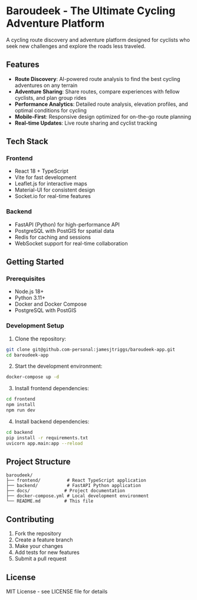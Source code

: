 # Baroudeek - The Ultimate Cycling Adventure Platform

A cycling route discovery and adventure platform designed for cyclists who seek new challenges and explore the roads less traveled.

## Features

- **Route Discovery**: AI-powered route analysis to find the best cycling adventures on any terrain
- **Adventure Sharing**: Share routes, compare experiences with fellow cyclists, and plan group rides
- **Performance Analytics**: Detailed route analysis, elevation profiles, and optimal conditions for cycling
- **Mobile-First**: Responsive design optimized for on-the-go route planning
- **Real-time Updates**: Live route sharing and cyclist tracking

## Tech Stack

### Frontend
- React 18 + TypeScript
- Vite for fast development
- Leaflet.js for interactive maps
- Material-UI for consistent design
- Socket.io for real-time features

### Backend
- FastAPI (Python) for high-performance API
- PostgreSQL with PostGIS for spatial data
- Redis for caching and sessions
- WebSocket support for real-time collaboration

## Getting Started

### Prerequisites
- Node.js 18+
- Python 3.11+
- Docker and Docker Compose
- PostgreSQL with PostGIS

### Development Setup

1. Clone the repository:
```bash
git clone git@github.com-personal:jamesjtriggs/baroudeek-app.git
cd baroudeek-app
```

2. Start the development environment:
```bash
docker-compose up -d
```

3. Install frontend dependencies:
```bash
cd frontend
npm install
npm run dev
```

4. Install backend dependencies:
```bash
cd backend
pip install -r requirements.txt
uvicorn app.main:app --reload
```

## Project Structure

```
baroudeek/
├── frontend/          # React TypeScript application
├── backend/           # FastAPI Python application
├── docs/             # Project documentation
├── docker-compose.yml # Local development environment
└── README.md         # This file
```

## Contributing

1. Fork the repository
2. Create a feature branch
3. Make your changes
4. Add tests for new features
5. Submit a pull request

## License

MIT License - see LICENSE file for details